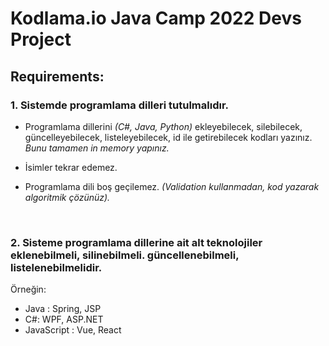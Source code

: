 # <b>Kodlama.io Java Camp 2022 Devs Project</b>


## <b>Requirements:</b>

### 1. Sistemde programlama dilleri tutulmalıdır.
  - Programlama dillerini <i>(C#, Java, Python)</i> ekleyebilecek, silebilecek, güncelleyebilecek, listeleyebilecek, id ile getirebilecek kodları yazınız.<i> Bunu tamamen in memory yapınız.</i>

  - İsimler tekrar edemez.

  - Programlama dili boş geçilemez. <i>(Validation kullanmadan, kod yazarak algoritmik çözünüz).</i>

</br>

### 2.  Sisteme programlama dillerine ait alt teknolojiler eklenebilmeli, silinebilmeli. güncellenebilmeli, listelenebilmelidir.
  Örneğin:
  - Java : Spring, JSP
  - C#: WPF, ASP.NET
  - JavaScript : Vue, React

</br>
